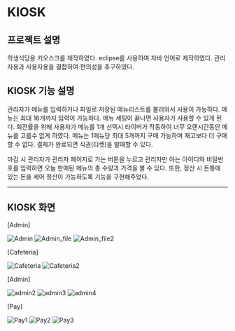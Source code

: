 # KIOSK

## 프로젝트 설명
학생식당용 키오스크를 제작하였다. eclipse를 사용하여 자바 언어로 제작하였다. 
관리자용과 사용자용을 결합하여 편의성을 추구하였다.

## KIOSK 기능 설명
관리자가 메뉴를 입력하거나 파일로 저장된 메뉴리스트를 불러와서 사용이 가능하다. 메뉴는 최대 16개까지 입력이 가능하다.
메뉴 세팅이 끝나면 사용자가 사용할 수 있게 된다. 회전률을 위해 사용자가 메뉴를 1개 선택시 타이머가 작동하여 너무 오랜시간동안 메뉴를 고를수 없게 하였다.
메뉴는 1메뉴당 최대 5개까지 구매 가능하며 재고보다 더 구매할 수 없다. 결제가 완료되면 식권(티켓)을 발매할 수 있다.

마감 시 관리자가 관리자 페이지로 가는 버튼을 누르고 관리자만 아는 아이디와 비밀번호를 입력하면 오늘 판매된 메뉴의 총 수량과 가격을 볼 수 있다.
또한, 정산 시 돈통에 있는 돈을 세어 정산이 가능하도록 기능을 구현해주었다. 

---
## KIOSK 화면
[Admin]

![Admin](https://user-images.githubusercontent.com/59429551/105856660-d13a0480-602c-11eb-851c-7b2fc707d18b.png)
![Admin_file](https://user-images.githubusercontent.com/59429551/105856663-d1d29b00-602c-11eb-9e2a-0a1f17cd5886.png)
![Admin_file2](https://user-images.githubusercontent.com/59429551/105856642-ce3f1400-602c-11eb-870e-bffe4a7304ae.png)


[Cafeteria]

![Cafeteria](https://user-images.githubusercontent.com/59429551/105856648-d008d780-602c-11eb-9b1c-c45cdbce6377.png)
![Cafeteria2](https://user-images.githubusercontent.com/59429551/105856649-d0a16e00-602c-11eb-871e-0842beb9fdb6.png)


[Admin]

![admin2](https://user-images.githubusercontent.com/59429551/105856643-ced7aa80-602c-11eb-9e33-91fdc4cc13f6.png)
![admin3](https://user-images.githubusercontent.com/59429551/105856645-cf704100-602c-11eb-884e-0592ffcde962.png)
![admin4](https://user-images.githubusercontent.com/59429551/105856646-cf704100-602c-11eb-87dc-f9cd4f4f131c.png)


[Pay]

![Pay1](https://user-images.githubusercontent.com/59429551/105856652-d0a16e00-602c-11eb-97e4-6e01fe384776.png)
![Pay2](https://user-images.githubusercontent.com/59429551/105856654-d13a0480-602c-11eb-9d25-2be4d6700b1a.png)
![Pay3](https://user-images.githubusercontent.com/59429551/105856657-d13a0480-602c-11eb-8e0e-5b43e84daa26.png)
